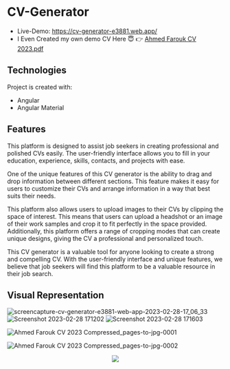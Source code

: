 # CV-Generator
- Live-Demo: https://cv-generator-e3881.web.app/
- I Even Created my own demo CV Here :innocent: :point_right: [Ahmed Farouk CV 2023.pdf](https://github.com/ahmedfarouk2000/CV-Generator/files/11236292/Ahmed.Farouk.CV.2023.pdf)


## Technologies


Project is created with:
- Angular
- Angular Material

## Features
This platform is designed to assist job seekers in creating professional and polished CVs easily. The user-friendly interface allows you to fill in your education, experience, skills, contacts, and projects with ease.

One of the unique features of this CV generator is the ability to drag and drop information between different sections. This feature makes it easy for users to customize their CVs and arrange information in a way that best suits their needs.

This platform also allows users to upload images to their CVs by clipping the space of interest. This means that users can upload a headshot or an image of their work samples and crop it to fit perfectly in the space provided. Additionally, this platform offers a range of cropping modes that can create unique designs, giving the CV a professional and personalized touch.

This CV generator is a valuable tool for anyone looking to create a strong and compelling CV. With the user-friendly interface and unique features, we believe that job seekers will find this platform to be a valuable resource in their job search.

## Visual Representation

![screencapture-cv-generator-e3881-web-app-2023-02-28-17_06_33](https://user-images.githubusercontent.com/93868173/221895563-8ca91dca-a679-49e0-b45a-562a705e8d35.png)
![Screenshot 2023-02-28 171202](https://user-images.githubusercontent.com/93868173/221896757-2f8e706c-1c13-4a83-b2d1-b61e47dabb53.png)
![Screenshot 2023-02-28 171603](https://user-images.githubusercontent.com/93868173/221896789-847e31f3-fd44-4a7d-88f5-e12529c55322.png)

![Ahmed Farouk CV 2023 Compressed_pages-to-jpg-0001](https://user-images.githubusercontent.com/93868173/232138383-5303cbbf-072d-48b7-af57-db2f10cb146a.png)

![Ahmed Farouk CV 2023 Compressed_pages-to-jpg-0002](https://user-images.githubusercontent.com/93868173/232137186-8fc0287a-a175-482f-8ec6-eacd1c9a0d70.png)





<div align="center">
   <img src="https://user-images.githubusercontent.com/93868173/232137186-8fc0287a-a175-482f-8ec6-eacd1c9a0d70.png" data-canonical-src="https://user-images.githubusercontent.com/93868173/222461648-1f92b8d7-48da-4e33-9de0-612c879746bb.gif"/>
</div>




